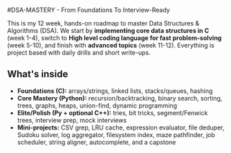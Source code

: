 #DSA-MASTERY - From Foundations To Interview-Ready

This is my 12 week, hands-on roadmap to master Data Structures & Algorithms (DSA).
We start by **implementing core data structures in C** (week 1-4), switch to **High level coding language for fast problem-solving** (week 5-10), and finish with **advanced topics** (week 11-12). Everything is project based with daily drills and short write-ups.

## What's inside

- **Foundations (C):** arrays/strings, linked lists, stacks/queues, hashing
- **Core Mastery (Python):** recursion/backtracking, binary search, sorting, trees, graphs, heaps, union-find, dynamic programming
- **Elite/Polish (Py + optional C++):** tries, bit tricks, segment/Fenwick trees, interview prep, mock interviews
- **Mini-projects:** CSV grep, LRU cache, expression evaluator, file deduper, Sudoku solver, log aggregator, filesystem index, maze pathfinder, job scheduler, string aligner, autocomplete, and a capstone
